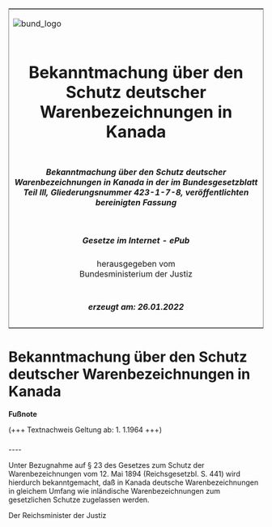 <span id="DECKBLATT.html"></span>

<table border="0" frame="border" width="100%">

<tr valign="top">

<td align="left">

![bund\_logo](BfJ_2021_Web_de_de.gif)

</td>

<td align="right">

 

</td>

</tr>

<tr align="center" valign="middle">

<td colspan="2">

# Bekanntmachung über den Schutz deutscher Warenbezeichnungen in Kanada

</td>

</tr>

<tr align="center" valign="middle">

<td colspan="2">

##### Bekanntmachung über den Schutz deutscher Warenbezeichnungen in Kanada in der im Bundesgesetzblatt Teil III, Gliederungsnummer 423-1-7-8, veröffentlichten bereinigten Fassung

</td>

</tr>

<tr align="center" valign="middle">

<td colspan="2">

  
  

##### Gesetze im Internet - ePub  
  
herausgegeben vom  
Bundesministerium der Justiz

</td>

</tr>

<tr align="center" valign="bottom">

<td colspan="2">

  
  

##### erzeugt am: 26.01.2022

</td>

</tr>

</table>

<span id="BJNR207860922.html"></span>

# Bekanntmachung über den Schutz deutscher Warenbezeichnungen in Kanada

<div>

  
**Fußnote**

<div class="jnhtml">

<div>

<div class="jurAbsatz">

(+++ Textnachweis Geltung ab: 1. 1.1964 +++)

</div>

</div>

</div>

</div>

<span id="BJNR207860922BJNE000100303.html"></span>

###   
\----

<div>

<div class="jnhtml">

<div>

<div class="jurAbsatz">

Unter Bezugnahme auf § 23 des Gesetzes zum Schutz der Warenbezeichnungen
vom 12. Mai 1894 (Reichsgesetzbl. S. 441) wird hierdurch bekanntgemacht,
daß in Kanada deutsche Warenbezeichnungen in gleichem Umfang wie
inländische Warenbezeichnungen zum gesetzlichen Schutze zugelassen
werden.  
  
<span class="SP">Der Reichsminister der Justiz</span>

</div>

</div>

</div>

</div>
